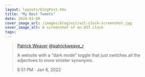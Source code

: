 ```yaml
---
layout: layouts/blogPost.hbs
title: "My Best Tweets"
date: 2024-01-08
cover_image_url: /images/blog/ait/ait-clock-screenshot.jpg
cover_image_alt: A screenshot of an AIT clock
tags:
---
```


<!-- markdownlint-disable MD033 MD013 -->
<blockquote class="tweet">
  <a href="" class="display-name">Patrick Weaver</a>
  <a href="" class="user-name">@patrickweave_r</a>
  <p>A website with a “dark mode” toggle that just switches all the adjectives to more sinister synonyms.</p>
  <time>8:51 PM · Jan 6, 2022</time>
</blockquote>

<!-- markdownlint-enable -->
